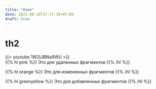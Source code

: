 ```yaml
---
title: "Home"
date: 2021-08-18T17:17:39+07:00
draft: true
---
```


# th2

{{< youtube 1W2IJBNa9WU >}}      
{{% hl pink %}}
Это для удаленных фрагментов
{{% /hl %}}

{{% hl orange %}}
Это для измененных фрагментов
{{% /hl %}}

{{% hl greenyellow %}}
Это для добавленных фрагментов
{{% /hl %}}
